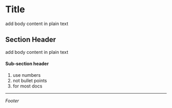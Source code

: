 # Title

add body content in plain text

## Section Header

add body content in plain text

#### Sub-section header

1. use numbers
2. not bullet points
3. for most docs

---

*Footer*
